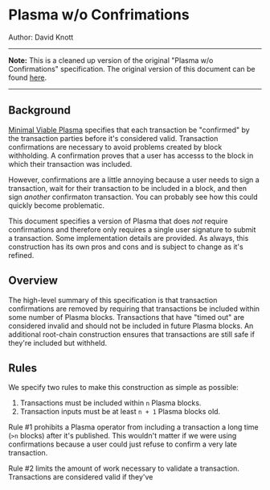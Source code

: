 Plasma w/o Confrimations
===

Author: David Knott

---

**Note:** This is a cleaned up version of the original "Plasma w/o Confirmations" specification. The original version of this document can be found [here](https://hackmd.io/s/BkgnUZALf). 

---

## Background

[Minimal Viable Plasma](https://ethresear.ch/t/minimal-viable-plasma/426) specifies that each transaction be "confirmed" by the transaction parties before it's considered valid. Transaction confirmations are necessary to avoid problems created by block withholding. A confirmation proves that a user has accesss to the block in which their transaction was included. 

However, confirmations are a little annoying because a user needs to sign a transaction, wait for their transaction to be included in a block, and then sign *another* confirmaton transaction. You can probably see how this could quickly become problematic.

This document specifies a version of Plasma that does *not* require confirmations and therefore only requires a single user signature to submit a transaction. Some implementation details are provided. As always, this construction has its own pros and cons and is subject to change as it's refined.

## Overview

The high-level summary of this specification is that transaction confirmations are removed by requiring that transactions be included within some number of Plasma blocks. Transactions that have "timed out" are considered invalid and should not be included in future Plasma blocks. An additional root-chain construction ensures that transactions are still safe if they're included but withheld.

## Rules

We specify two rules to make this construction as simple as possible:

1. Transactions must be included within `n` Plasma blocks.
2. Transaction inputs must be at least `n + 1` Plasma blocks old.

Rule #1 prohibits a Plasma operator from including a transaction a long time (`>n` blocks) after it's published. This wouldn't matter if we were using confirmations because a user could just refuse to confirm a very late transaction. 

Rule #2 limits the amount of work necessary to validate a transaction. Transactions are considered valid if they've 